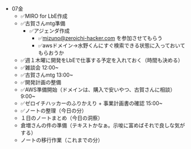 - 07金
  - ✅MIRO for LbE作成
  - ✅古賀さんmtg準備
    - ✅アジェンダ作成
      - ✅mizuno@zeroichi-hacker.com を参加させてもらう
      - ✅awsドメイン→水野くんにすぐ検索できる状態に入っておいてもらおうか
  - ✅週１木曜に開発をLbEで仕事する予定を入れておく（時間も決める）
  - ✅雑談会 12:00~
  - ✅古賀さんmtg 13:00~
  - ✅開発計画の整備
  - ✅AWS準備開始（ドメインは、購入で安いやつ、古賀さんに相談） 9:00~
  - ✅ゼロイチハッカーのふりかえり + 事業計画書の確認 15:00~
  - ✅ノートの整理（今日の分）
  - １日のノートまとめ（今日の洞察）
  - 倉増さんの件の準備（テキストかなぁ。示唆に富めばそれで良しな気がする）
  - ノートの移行作業（これまでの分）





